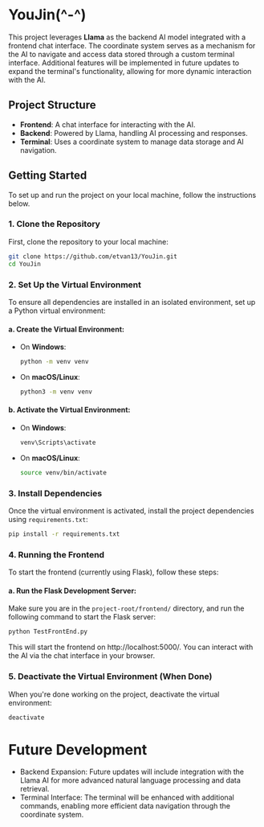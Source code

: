 # YouJin(^-^)

This project leverages **Llama** as the backend AI model integrated with a frontend chat interface. The coordinate system serves as a mechanism for the AI to navigate and access data stored through a custom terminal interface. Additional features will be implemented in future updates to expand the terminal's functionality, allowing for more dynamic interaction with the AI.

## Project Structure
- **Frontend**: A chat interface for interacting with the AI.
- **Backend**: Powered by Llama, handling AI processing and responses.
- **Terminal**: Uses a coordinate system to manage data storage and AI navigation.

## Getting Started

To set up and run the project on your local machine, follow the instructions below.

### 1. Clone the Repository

First, clone the repository to your local machine:

```bash
git clone https://github.com/etvan13/YouJin.git
cd YouJin
```

### 2. Set Up the Virtual Environment

To ensure all dependencies are installed in an isolated environment, set up a Python virtual environment:

#### a. Create the Virtual Environment:

- On **Windows**:

    ```bash
    python -m venv venv
    ```

- On **macOS/Linux**:

    ```bash
    python3 -m venv venv
    ```

#### b. Activate the Virtual Environment:

- On **Windows**:

    ```bash
    venv\Scripts\activate
    ```

- On **macOS/Linux**:

    ```bash
    source venv/bin/activate
    ```

### 3. Install Dependencies

Once the virtual environment is activated, install the project dependencies using `requirements.txt`:

```bash
pip install -r requirements.txt
```

### 4. Running the Frontend

To start the frontend (currently using Flask), follow these steps:

#### a. Run the Flask Development Server:

Make sure you are in the `project-root/frontend/` directory, and run the following command to start the Flask server:

```bash
python TestFrontEnd.py
```

This will start the frontend on http://localhost:5000/. You can interact with the AI via the chat interface in your browser.

### 5. Deactivate the Virtual Environment (When Done)

When you're done working on the project, deactivate the virtual environment:
```bash
deactivate
```

# Future Development

* Backend Expansion: Future updates will include integration with the Llama AI for more advanced natural language processing and data retrieval.
* Terminal Interface: The terminal will be enhanced with additional commands, enabling more efficient data navigation through the coordinate system.
